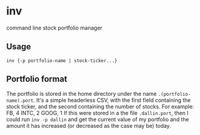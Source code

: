 # inv
command line stock portfolio manager

## Usage
    inv {-p portfolio-name | stock-ticker...}
## Portfolio format
The portfolio is stored in the home directory under the name `.(portfolio-name).port`.  It's a simple headerless CSV,
with the first field containing the stock ticker, and the second containing the number of stocks.  For example:
    FB, 4
    INTC, 2
    GOOG, 1
If this were stored in a the file `.dallin.port`, then I could run `inv -p dallin` and get the current value of my portfolio
and the amount it has increased (or decreased as the case may be) today.
